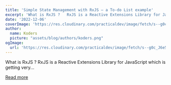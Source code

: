 ```yaml
---
title: 'Simple State Management with RxJS — a To-do List example'
excerpt: 'What is RxJS ?   RxJS is a Reactive Extensions Library for JavaScript which is getting very...'
date: '2022-12-06'
coverImage: 'https://res.cloudinary.com/practicaldev/image/fetch/s--g0c_J6e5--/c_imagga_scale,f_auto,fl_progressive,h_420,q_auto,w_1000/https://dev-to-uploads.s3.amazonaws.com/uploads/articles/w8g4t27kh3upz1fndogb.png'
author:
  name: Koders
  picture: "assets/blog/authors/koders.png"
ogImage:
  url: 'https://res.cloudinary.com/practicaldev/image/fetch/s--g0c_J6e5--/c_imagga_scale,f_auto,fl_progressive,h_420,q_auto,w_1000/https://dev-to-uploads.s3.amazonaws.com/uploads/articles/w8g4t27kh3upz1fndogb.png'
---
```


What is RxJS ?   RxJS is a Reactive Extensions Library for JavaScript which is getting very...

[Read more](https://dev.to/leduc1901/simple-state-management-with-rxjs-a-to-do-list-example-2k6m)
